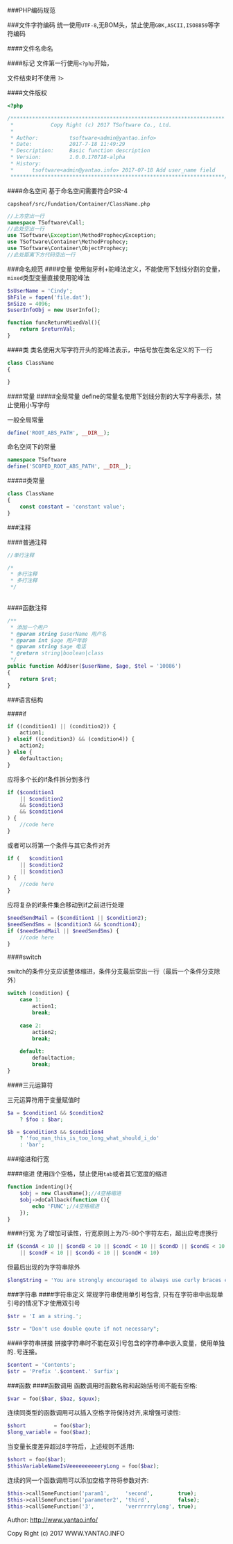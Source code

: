 ###PHP编码规范

###文件字符编码
统一使用`UTF-8`,无BOM头，禁止使用`GBK,ASCII,ISO8859`等字符编码


####文件名命名

####标记
文件第一行使用`<?php`开始，

文件结束时不使用 `?>`

####文件版权
```php
<?php

/*********************************************************************
 *            Copy Right (c) 2017 TSoftware Co., Ltd.                
 *
 * Author:          tsoftware<admin@yantao.info>
 * Date:            2017-7-18 11:49:29
 * Description:     Basic function description
 * Version:         1.0.0.170718-alpha
 * History:
 *      tsoftware<admin@yantao.info> 2017-07-18 Add user_name field
 *********************************************************************/
```

####命名空间
基于命名空间需要符合PSR-4

`capsheaf/src/Fundation/Container/ClassName.php`

```php
//上方空出一行
namespace TSoftware\Call;
//此处空出一行
use TSoftware\Exception\MethodProphecyException;
use TSoftware\Container\MethodProphecy;
use TSoftware\Container\ObjectProphecy;
//此处距离下方代码空出一行
```

###命名规范
####变量
使用匈牙利+驼峰法定义，不能使用下划线分割的变量，`mixed`类型变量直接使用驼峰法
```php
$sUserName = 'Cindy';
$hFile = fopen('file.dat');
$nSize = 4096;
$userInfoObj = new UserInfo();

function funcReturnMixedVal(){
    return $returnVal;
}

```
####类
类名使用大写字符开头的驼峰法表示，中括号放在类名定义的下一行
```php
class ClassName 
{

}
```

####常量
#####全局常量
define的常量名使用下划线分割的大写字母表示，禁止使用小写字母

一般全局常量
```php
define('ROOT_ABS_PATH', __DIR__);
```
命名空间下的常量
```php
namespace TSoftware
define('SCOPED_ROOT_ABS_PATH', __DIR__);
```
#####类常量
```php
class ClassName
{
    const constant = 'constant value';
}
```


###注释

####普通注释

```php
//单行注释

/* 
 * 多行注释
 * 多行注释
 */
 
```

####函数注释

```php
/**
 * 添加一个用户
 * @param string $userName 用户名
 * @param int $age 用户年龄
 * @param string $age 电话
 * @return string|boolean|class
 */
public function AddUser($userName, $age, $tel = '10086')
{
    return $ret;
}

```


###语言结构

####if

```php
if ((condition1) || (condition2)) {
    action1;
} elseif ((condition3) && (condition4)) {
    action2;
} else {
    defaultaction;
}
```

应将多个长的if条件拆分到多行
```php
if ($condition1
    || $condition2
    && $condition3
    && $condition4
) {
    //code here
}
```

或者可以将第一个条件与其它条件对齐
```php
if (   $condition1
    || $condition2
    || $condition3
) {
    //code here
}
```

应将复杂的if条件集合移动到if之前进行处理
```php
$needSendMail = ($condition1 || $condition2);
$needSendSms = ($condition3 && $condtion4);
if ($needSendMail || $needSendSms) {
    //code here
}
```

####switch

switch的条件分支应该整体缩进，条件分支最后空出一行（最后一个条件分支除外）
```php
switch (condition) {
    case 1:
        action1;
        break;
    
    case 2:
        action2;
        break;
    
    default:
        defaultaction;
        break;
}
```

####三元运算符

三元运算符用于变量赋值时
```php
$a = $condition1 && $condition2
    ? $foo : $bar;

$b = $condition3 && $condition4
    ? 'foo_man_this_is_too_long_what_should_i_do'
    : 'bar';
```
###缩进和行宽

####缩进
使用四个空格，禁止使用`tab`或者其它宽度的缩进

```php
function indenting(){
    $obj = new ClassName();//4空格缩进
    $obj->doCallback(function (){
        echo 'FUNC';//4空格缩进
    });
}

```

####行宽
为了增加可读性，行宽原则上为75-80个字符左右，超出应考虑换行

```php
if ($condA < 10 || $condB < 10 || $condC < 10 || $condD || $condE < 10 
    || $condF < 10 || $condG < 10 || $condH < 10)
```

但最后出现的为字符串除外
```php
$longString = 'You are strongly encouraged to always use curly braces even in situations where they are technically optional. Having them increases readability and decreases the likelihood of logic errors being introduced when new lines are added. ';
```

###字符串
####字符串定义
常规字符串使用单引号包含, 只有在字符串中出现单引号的情况下才使用双引号
```php
$str = 'I am a string.';

$str = "Don't use double qoute if not necessary";
```
####字符串拼接
拼接字符串时不能在双引号包含的字符串中嵌入变量，使用单独的`.`号连接。
```php
$content = 'Contents';
$str = 'Prefix '.$content.' Surfix';
```

###函数
####函数调用
函数调用时函数名称和起始括号间不能有空格:
```php
$var = foo($bar, $baz, $quux);
```
连续同类型的函数调用可以插入空格字符保持对齐,来增强可读性:
```php
$short         = foo($bar);
$long_variable = foo($baz);
```
当变量长度差异超过8字符后，上述规则不适用:
```php
$short = foo($bar);
$thisVariableNameIsVeeeeeeeeeeryLong = foo($baz);
```

连续的同一个函数调用可以添加空格字符将参数对齐:
```php
$this->callSomeFunction('param1',     'second',        true);
$this->callSomeFunction('parameter2', 'third',         false);
$this->callSomeFunction('3',          'verrrrrrylong', true);
```

Author: <http://www.yantao.info/>

Copy Right (c) 2017 WWW.YANTAO.INFO